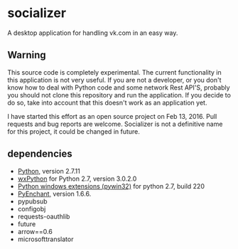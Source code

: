 # socializer 

A desktop application for handling vk.com in an easy way.

## Warning

This source code is completely experimental. The current functionality in this application is not very useful. If you are not a developer, or you don't know how to deal with Python code and some network Rest API'S, probably you should not clone this repository and run the application. If you decide to do so, take into account that this doesn't work as an application yet.

I have started this effort as an open source  project on Feb 13, 2016. Pull requests and bug reports are welcome. Socializer is not a definitive name for this project, it could be changed in future.

## dependencies

* [Python,](http://python.org) version 2.7.11
* [wxPython](http://www.wxpython.org) for Python 2.7, version 3.0.2.0
* [Python windows extensions (pywin32)](http://www.sourceforge.net/projects/pywin32/) for python 2.7, build 220
* [PyEnchant,](http://pythonhosted.org/pyenchant/) version 1.6.6.
* pypubsub
* configobj
* requests-oauthlib
* future
* arrow==0.6
* microsofttranslator

